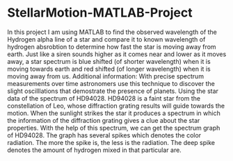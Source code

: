 # StellarMotion-MATLAB-Project
In this project I am using MATLAB to find the observed wavelength of the Hydrogen alpha line of a star and compare it to known wavelength of hydrogen absrobtion to determine how fast the star is moving away from earth. Just like a siren sounds higher as it comes near and lower as it moves away, a star spectrum is blue shifted (of shorter wavelength) when it is moving towards earth and red shifted (of longer wavelength) when it is moving away from us.
Additional information: With precise spectrum measurements over time astronomers use this technique to discover the slight oscilllations that demostrate the presence of planets. Using the star data of the spectrum of HD94028. HD94028 is a faint star from the constellation of Leo, whose diffraction grating results will guide towards the motion. When the sunlight strikes the star it produces a spectrum in which the information of the diffraction grating gives a clue about the star properties. With the help of this spectrum, we can get the spectrum graph of HD94028. The graph has several spikes which denotes the color radiation. The more the spike is, the less is the radiation. The deep spike denotes the amount of hydrogen mixed in that particular are. 
